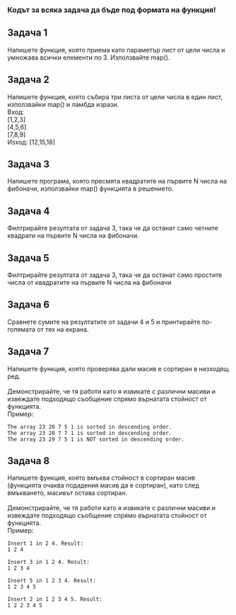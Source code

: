 ### Кодът за всяка задача да бъде под формата на функция!

## Задача 1
Напишете функция, която приема като параметър лист от цели числа и умножава всички елементи по 3. Използвайте map().

## Задача 2
Напишете функция, която събира три листа от цели числа в един лист, използвайки map() и ламбда изрази.<br>
Вход:<br>
[1,2,3]<br>
[4,5,6]<br>
[7,8,9]<br>
Изход: [12,15,18]

## Задача 3
Напишете програма, която пресмята квадратите на първите N числа на фибоначи, използвайки map() функцията в решението.

## Задача 4
Филтрирайте резултата от задача 3, така че да останат само четните квадрати на първите N числа на фибоначи.

## Задача 5
Филтрирайте резултата от задача 3, така че да останат само простите числа от квадратите на първите N числа на фибоначи

## Задача 6
Сравнете сумите на резултатите от задачи 4 и 5 и принтирайте по-голямата от тях на екрана.

## Задача 7
Напишете функция, която проверява дали масив е сортиран в низходящ ред.<br>
<br>
Демонстрирайте, че тя работи като я извикате с различни масиви и извеждате подходящо съобщение спрямо върнатата стойност от функцията.<br>
Пример:
```
The array 23 20 7 5 1 is sorted in descending order.
The array 23 20 7 7 1 is sorted in descending order.
The array 23 29 7 5 1 is NOT sorted in descending order.
```


## Задача 8
Напишете функция, която вмъква стойност в сортиран масив (функцията очаква подадения масив да е сортиран), като след вмъкването, масивът остава сортиран.<br>
<br>
Демонстрирайте, че тя работи като я извикате с различни масиви и извеждате подходящо съобщение спрямо върнатата стойност от функцията.<br>
Пример:
```
Insert 1 in 2 4. Result:
1 2 4

Insert 3 in 1 2 4. Result:
1 2 3 4

Insert 5 in 1 2 3 4. Result:
1 2 3 4 5

Insert 2 in 1 2 3 4 5. Result:
1 2 2 3 4 5
```